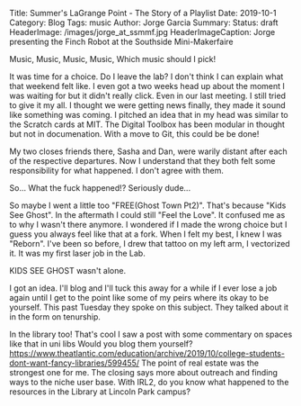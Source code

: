 Title: Summer's LaGrange Point - The Story of a Playlist
Date: 2019-10-1
Category: Blog
Tags: music
Author: Jorge Garcia
Summary: 
Status: draft
HeaderImage: /images/jorge_at_ssmmf.jpg
HeaderImageCaption: Jorge presenting the Finch Robot at the Southside Mini-Makerfaire

Music, Music, Music, Music,
Which music should I pick!

It was time for a choice. Do I leave the lab? I don't think I can explain what that weekend felt like. I even got a two weeks head up about the moment I was waiting for but it didn't really click. Even in our last meeting. I still tried to give it my all. I thought we were getting news finally, they made it sound like something was coming. I pitched an idea that in my head was similar to the Scratch cards at MIT. The Digital Toolbox has been modular in thought but not in documenation. With a move to Git, this could be be done!

My two closes friends there, Sasha and Dan, were warily distant after each of the respective departures. Now I understand that they both felt some responsibility for what happened. I don't agree with them.

So... What the fuck happened!? Seriously dude...

So maybe I went a little too "FREE(Ghost Town Pt2)". That's because "Kids See Ghost". In the aftermath I could still "Feel the Love". It confused me as to why I wasn't there anymore. I wondered if I made the wrong choice but I guess you always feel like that at a fork. When I felt my best, I knew I was "Reborn". I've been so before, I drew that tattoo on my left arm, I vectorized it. It was my first laser job in the Lab.

KIDS SEE GHOST wasn't alone.





I got an idea. I'll blog and I'll tuck this away for a while if I ever lose a job again until I get to the point like some of my peirs where its okay to be yourself. This past Tuesday they spoke on this subject. They talked about it in the form on tenurship. 

In the library too!
That's cool
I saw a post with some commentary on spaces like that in uni libs
Would you blog them yourself?
https://www.theatlantic.com/education/archive/2019/10/college-students-dont-want-fancy-libraries/599455/
The point of real estate was the strongest one for me. The closing says more about outreach and finding ways to the niche user base.
With IRL2, do you know what happened to the resources in the Library at Lincoln Park campus?
